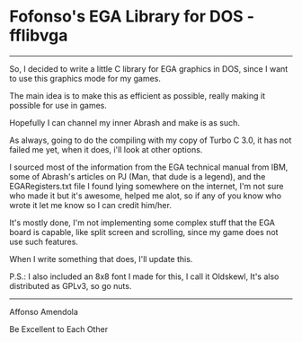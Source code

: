 # Fofonso's EGA Library for DOS - fflibvga
--------------------

So, I decided to write a little C library for EGA graphics in DOS, since I want to use this graphics mode for my games.

The main idea is to make this as efficient as possible, really making it possible for use in games.

Hopefully I can channel my inner Abrash and make is as such.

As always, going to do the compiling with my copy of Turbo C 3.0, it has not failed me yet, when it does, i'll look at other options.

I sourced most of the information from the EGA technical manual from IBM, some of Abrash's articles on PJ (Man, that dude is a legend), and 
the EGARegisters.txt file I found lying somewhere on the internet, I'm not sure who made it but it's awesome, helped me alot, so if any of you
know who wrote it let me know so I can credit him/her.

It's mostly done, I'm not implementing some complex stuff that the EGA board is capable, like split screen and scrolling, since my game does not
use such features.

When I write something that does, I'll update this.


P.S.: I also included an 8x8 font I made for this, I call it Oldskewl, It's also distributed as GPLv3, so go nuts.

--------------------
Affonso Amendola

Be Excellent to Each Other
